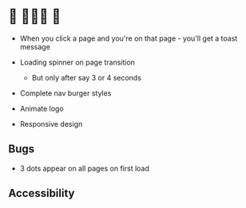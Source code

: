 # 🚧 👀👀👀 🚧

- When you click a page and you're on that page - you'll get a toast message

- Loading spinner on page transition

  - But only after say 3 or 4 seconds

- Complete nav burger styles

- Animate logo

- Responsive design

## Bugs

- 3 dots appear on all pages on first load

## Accessibility
